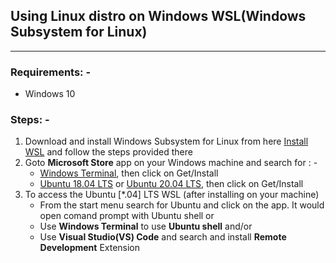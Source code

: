 ## Using Linux distro on Windows WSL(Windows Subsystem for Linux)
---
### Requirements: -
*   Windows 10

### Steps: -
1) Download and install Windows Subsystem for Linux from here [Install WSL](https://docs.microsoft.com/en-us/windows/wsl/install-win10) and follow the steps provided there
2) Goto **Microsoft Store** app on your Windows machine and search for : -
    - [Windows Terminal](https://www.microsoft.com/store/productId/9N0DX20HK701), then click on Get/Install
    - [Ubuntu 18.04 LTS](https://www.microsoft.com/store/productId/9N9TNGVNDL3Q) or [Ubuntu 20.04 LTS](https://www.microsoft.com/store/productId/9N6SVWS3RX71), then click on Get/Install
3) To access the Ubuntu [*.04] LTS WSL (after installing on your machine)
    - From the start menu search for Ubuntu and click on the app. It would open comand prompt with Ubuntu shell or
    - Use **Windows Terminal** to use **Ubuntu shell** and/or
    - Use **Visual Studio(VS) Code** and search and install **Remote Development** Extension
